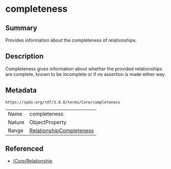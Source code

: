 <!-- Automatically generated by spec-parser v2.3.0 on 2024-07-09T12:43:38.633388+00:00 -->
<!-- SPDX-License-Identifier: Community-Spec-1.0 -->

# completeness

## Summary

Provides information about the completeness of relationships.


## Description

Completeness gives information about whether the provided relationships are
complete, known to be incomplete or if no assertion is made either way.


## Metadata

`https://spdx.org/rdf/3.0.0/terms/Core/completeness`


| | |
|---|---|
| Name | completeness |
| Nature | ObjectProperty |
| Range | [RelationshipCompleteness](../Vocabularies/RelationshipCompleteness.md) |




## Referenced

- [/Core/Relationship](../../Core/Classes/Relationship.md)


